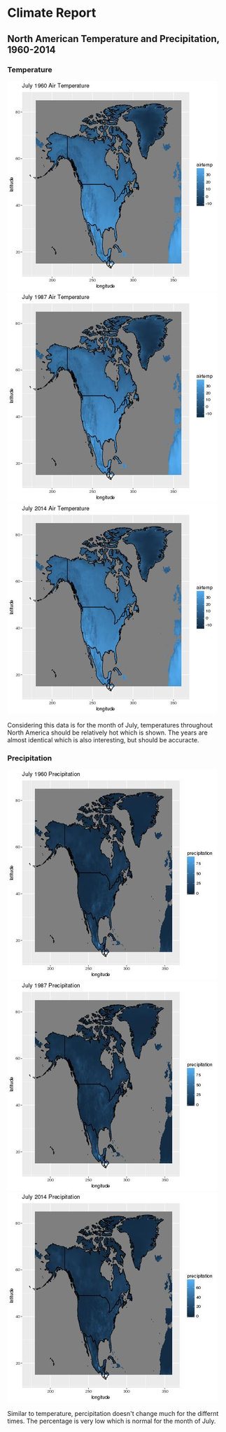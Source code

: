 # Climate Report

## North American Temperature and Precipitation, 1960-2014

### Temperature
![1960 Temp](plots/Rplot001.jpeg?raw=true "1960 Temp")
![1987 Temp](plots/Rplot003.jpeg)
![2014 Temp](plots/Rplot005.jpeg)

Considering this data is for the month of July, temperatures throughout North America
should be relatively hot which is shown. The years are almost identical which is also interesting,
but should be accuracte.

### Precipitation
![1960 Precipitation](plots/Rplot002.jpeg)
![1987 Precipitation](plots/Rplot004.jpeg)
![2014 Precipitation](plots/Rplot006.jpeg)

Similar to temperature, percipitation doesn't change much for the differnt times. The percentage is very low
which is normal for the month of July.